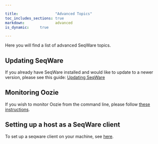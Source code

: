 ```yaml
---

title:                 "Advanced Topics"
toc_includes_sections: true
markdown:              advanced
is_dynamic:		true

---
```


Here you will find a list of advanced SeqWare topics.

## Updating SeqWare 
If you already have SeqWare installed and would like to update to a newer version, please see this 
guide: [Updating SeqWare](/docs/26-advanced-topics/update-seqware/)

## Monitoring Oozie
If you wish to monitor Oozie from the command line, please follow [these instructions](/docs/26-advanced-topics/monitor-with-oozie/).

## Setting up a host as a SeqWare client
To set up a seqware client on your machine, see [here](/docs/26-advanced-topcs/setting-up-a-host-as-a-seqware-client/).